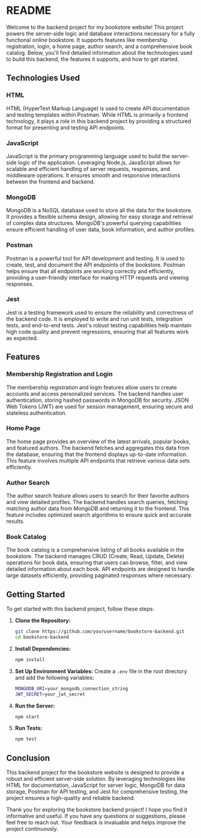 # README

Welcome to the backend project for my bookstore website! This project powers the server-side logic and database interactions necessary for a fully functional online bookstore. It supports features like membership registration, login, a home page, author search, and a comprehensive book catalog. Below, you'll find detailed information about the technologies used to build this backend, the features it supports, and how to get started.

## Technologies Used

### HTML
HTML (HyperText Markup Language) is used to create API documentation and testing templates within Postman. While HTML is primarily a frontend technology, it plays a role in this backend project by providing a structured format for presenting and testing API endpoints.

### JavaScript
JavaScript is the primary programming language used to build the server-side logic of the application. Leveraging Node.js, JavaScript allows for scalable and efficient handling of server requests, responses, and middleware operations. It ensures smooth and responsive interactions between the frontend and backend.

### MongoDB
MongoDB is a NoSQL database used to store all the data for the bookstore. It provides a flexible schema design, allowing for easy storage and retrieval of complex data structures. MongoDB's powerful querying capabilities ensure efficient handling of user data, book information, and author profiles.

### Postman
Postman is a powerful tool for API development and testing. It is used to create, test, and document the API endpoints of the bookstore. Postman helps ensure that all endpoints are working correctly and efficiently, providing a user-friendly interface for making HTTP requests and viewing responses.

### Jest
Jest is a testing framework used to ensure the reliability and correctness of the backend code. It is employed to write and run unit tests, integration tests, and end-to-end tests. Jest's robust testing capabilities help maintain high code quality and prevent regressions, ensuring that all features work as expected.

## Features

### Membership Registration and Login
The membership registration and login features allow users to create accounts and access personalized services. The backend handles user authentication, storing hashed passwords in MongoDB for security. JSON Web Tokens (JWT) are used for session management, ensuring secure and stateless authentication.

### Home Page
The home page provides an overview of the latest arrivals, popular books, and featured authors. The backend fetches and aggregates this data from the database, ensuring that the frontend displays up-to-date information. This feature involves multiple API endpoints that retrieve various data sets efficiently.

### Author Search
The author search feature allows users to search for their favorite authors and view detailed profiles. The backend handles search queries, fetching matching author data from MongoDB and returning it to the frontend. This feature includes optimized search algorithms to ensure quick and accurate results.

### Book Catalog
The book catalog is a comprehensive listing of all books available in the bookstore. The backend manages CRUD (Create, Read, Update, Delete) operations for book data, ensuring that users can browse, filter, and view detailed information about each book. API endpoints are designed to handle large datasets efficiently, providing paginated responses where necessary.

## Getting Started

To get started with this backend project, follow these steps:

1. **Clone the Repository:**
   ```sh
   git clone https://github.com/yourusername/bookstore-backend.git
   cd bookstore-backend
   ```

2. **Install Dependencies:**
   ```sh
   npm install
   ```

3. **Set Up Environment Variables:**
   Create a `.env` file in the root directory and add the following variables:
   ```sh
   MONGODB_URI=your_mongodb_connection_string
   JWT_SECRET=your_jwt_secret
   ```

4. **Run the Server:**
   ```sh
   npm start
   ```

5. **Run Tests:**
   ```sh
   npm test
   ```

## Conclusion

This backend project for the bookstore website is designed to provide a robust and efficient server-side solution. By leveraging technologies like HTML for documentation, JavaScript for server logic, MongoDB for data storage, Postman for API testing, and Jest for comprehensive testing, the project ensures a high-quality and reliable backend.

Thank you for exploring the bookstore backend project! I hope you find it informative and useful. If you have any questions or suggestions, please feel free to reach out. Your feedback is invaluable and helps improve the project continuously.
